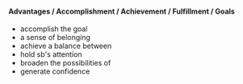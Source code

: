 #### Advantages / Accomplishment / Achievement / Fulfillment / Goals

* accomplish the goal
* a sense of belonging
* achieve a balance between
* hold sb's attention
* broaden the possibilities of
* generate confidence
